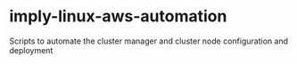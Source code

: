 # imply-linux-aws-automation
Scripts to automate the cluster manager and cluster node configuration and deployment 
